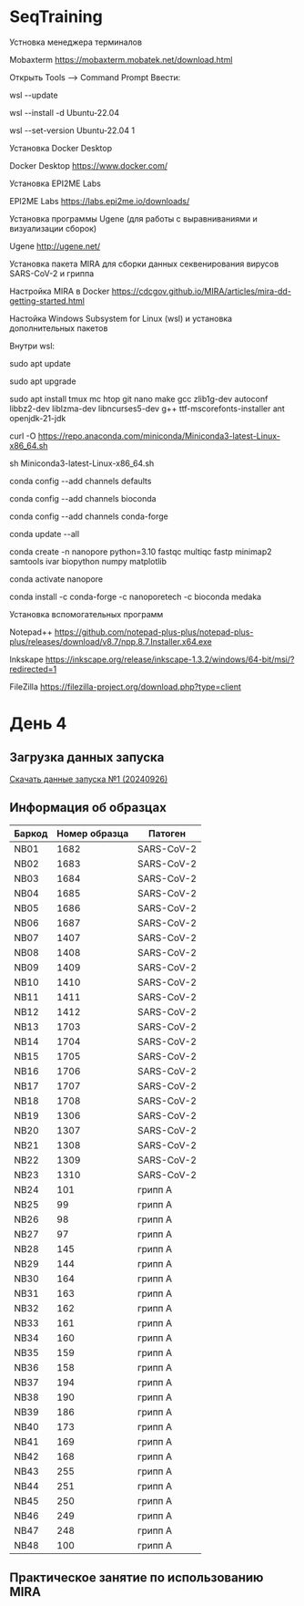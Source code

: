 # SeqTraining

Устновка менеджера терминалов

Mobaxterm
https://mobaxterm.mobatek.net/download.html

Открыть Tools --> Command Prompt
Ввести:

wsl --update

wsl --install -d Ubuntu-22.04

wsl --set-version Ubuntu-22.04 1


Установка Docker Desktop

Docker Desktop
https://www.docker.com/

Установка EPI2ME Labs

EPI2ME Labs
https://labs.epi2me.io/downloads/

Установка программы Ugene (для работы с выравниваниями и визуализации сборок)

Ugene
http://ugene.net/


Установка пакета MIRA для сборки данных секвенирования вирусов SARS-CoV-2 и гриппа

Настройка MIRA в Docker
https://cdcgov.github.io/MIRA/articles/mira-dd-getting-started.html

Настойка Windows Subsystem for Linux (wsl) и установка дополнительных пакетов

Внутри wsl:

sudo apt update

sudo apt upgrade

sudo apt install tmux mc htop git nano make gcc zlib1g-dev autoconf libbz2-dev liblzma-dev libncurses5-dev g++ ttf-mscorefonts-installer ant openjdk-21-jdk

curl -O https://repo.anaconda.com/miniconda/Miniconda3-latest-Linux-x86_64.sh 

sh Miniconda3-latest-Linux-x86_64.sh

conda config --add channels defaults

conda config --add channels bioconda

conda config --add channels conda-forge

conda update --all

conda create -n nanopore python=3.10 fastqc multiqc fastp minimap2 samtools ivar biopython numpy matplotlib

conda activate nanopore

conda install -c conda-forge -c nanoporetech -c bioconda medaka



Установка вспомогательных программ

Notepad++
https://github.com/notepad-plus-plus/notepad-plus-plus/releases/download/v8.7/npp.8.7.Installer.x64.exe



Inkskape
https://inkscape.org/release/inkscape-1.3.2/windows/64-bit/msi/?redirected=1


FileZilla
https://filezilla-project.org/download.php?type=client



# **День 4**

## Загрузка данных запуска
[Скачать данные запуска №1 (20240926)](https://bit.ly/3ZG5HIR)

## Информация об образцах

| Баркод | Номер образца | Патоген |
| ------ | ------------- | ------- |
| NB01 | 1682 | SARS-CoV-2 |
| NB02 | 1683 | SARS-CoV-2 |
| NB03 | 1684 | SARS-CoV-2 |
| NB04 | 1685 | SARS-CoV-2 |
| NB05 | 1686 | SARS-CoV-2 |
| NB06 | 1687 | SARS-CoV-2 |
| NB07 | 1407 | SARS-CoV-2 |
| NB08 | 1408 | SARS-CoV-2 |
| NB09 | 1409 | SARS-CoV-2 |
| NB10 | 1410 | SARS-CoV-2 |
| NB11 | 1411 | SARS-CoV-2 |
| NB12 | 1412 | SARS-CoV-2 |
| NB13 | 1703 | SARS-CoV-2 |
| NB14 | 1704 | SARS-CoV-2 |
| NB15 | 1705 | SARS-CoV-2 |
| NB16 | 1706 | SARS-CoV-2 |
| NB17 | 1707 | SARS-CoV-2 |
| NB18 | 1708 | SARS-CoV-2 |
| NB19 | 1306 | SARS-CoV-2 |
| NB20 | 1307 | SARS-CoV-2 |
| NB21 | 1308 | SARS-CoV-2 |
| NB22 | 1309 | SARS-CoV-2 |
| NB23 | 1310 | SARS-CoV-2 |
| NB24 | 101 | грипп А |
| NB25 | 99 | грипп А |
| NB26 | 98 | грипп А |
| NB27 | 97 | грипп А |
| NB28 | 145 | грипп А |
| NB29 | 144 | грипп А |
| NB30 | 164 | грипп А |
| NB31 | 163 | грипп А |
| NB32 | 162 | грипп А |
| NB33 | 161 | грипп А |
| NB34 | 160 | грипп А |
| NB35 | 159 | грипп А |
| NB36 | 158 | грипп А |
| NB37 | 194 | грипп А |
| NB38 | 190 | грипп А |
| NB39 | 186 | грипп А |
| NB40 | 173 | грипп А |
| NB41 | 169 | грипп А |
| NB42 | 168 | грипп А |
| NB43 | 255 | грипп А |
| NB44 | 251 | грипп А |
| NB45 | 250 | грипп А |
| NB46 | 249 | грипп А |
| NB47 | 248 | грипп А |
| NB48 | 100 | грипп А |






## Практическое занятие по использованию MIRA

